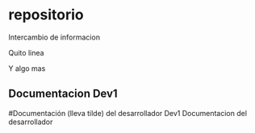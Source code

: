 # repositorio
Intercambio de informacion

Quito linea

Y algo mas



## Documentacion Dev1
#Documentación (lleva tilde) del desarrollador Dev1
Documentacion del desarrollador
